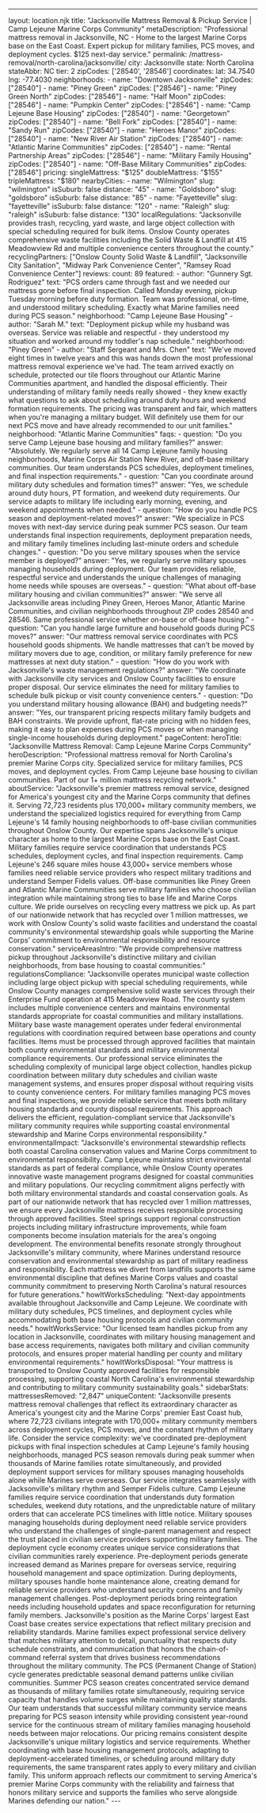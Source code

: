 ---
layout: location.njk
title: "Jacksonville Mattress Removal & Pickup Service | Camp Lejeune Marine Corps Community" metaDescription: "Professional mattress removal in Jacksonville, NC - Home to the largest Marine Corps base on the East Coast. Expert pickup for military families, PCS moves, and deployment cycles. $125 next-day service."
permalink: /mattress-removal/north-carolina/jacksonville/
city: Jacksonville state: North Carolina stateAbbr: NC tier: 2 zipCodes: ['28540', '28546'] coordinates: lat: 34.7540 lng: -77.4030 neighborhoods: - name: "Downtown Jacksonville" zipCodes: ["28540"] - name: "Piney Green" zipCodes: ["28546"] - name: "Piney Green North" zipCodes: ["28546"] - name: "Half Moon" zipCodes: ["28546"] - name: "Pumpkin Center" zipCodes: ["28546"] - name: "Camp Lejeune Base Housing" zipCodes: ["28540"] - name: "Georgetown" zipCodes: ["28540"] - name: "Bell Fork" zipCodes: ["28540"] - name: "Sandy Run" zipCodes: ["28540"] - name: "Heroes Manor" zipCodes: ["28540"] - name: "New River Air Station" zipCodes: ["28540"] - name: "Atlantic Marine Communities" zipCodes: ["28540"] - name: "Rental Partnership Areas" zipCodes: ["28546"] - name: "Military Family Housing" zipCodes: ["28540"] - name: "Off-Base Military Communities" zipCodes: ["28546"] pricing: singleMattress: "$125" doubleMattress: "$155" tripleMattress: "$180" nearbyCities: - name: "Wilmington" slug: "wilmington" isSuburb: false distance: "45" - name: "Goldsboro" slug: "goldsboro" isSuburb: false distance: "85" - name: "Fayetteville" slug: "fayetteville" isSuburb: false distance: "120" - name: "Raleigh" slug: "raleigh" isSuburb: false distance: "130" localRegulations: "Jacksonville provides trash, recycling, yard waste, and large object collection with special scheduling required for bulk items. Onslow County operates comprehensive waste facilities including the Solid Waste & Landfill at 415 Meadowview Rd and multiple convenience centers throughout the county." recyclingPartners: ["Onslow County Solid Waste & Landfill", "Jacksonville City Sanitation", "Midway Park Convenience Center", "Ramsey Road Convenience Center"] reviews: count: 89 featured: - author: "Gunnery Sgt. Rodriguez" text: "PCS orders came through fast and we needed our mattress gone before final inspection. Called Monday evening, pickup Tuesday morning before duty formation. Team was professional, on-time, and understood military scheduling. Exactly what Marine families need during PCS season." neighborhood: "Camp Lejeune Base Housing" - author: "Sarah M." text: "Deployment pickup while my husband was overseas. Service was reliable and respectful - they understood my situation and worked around my toddler's nap schedule." neighborhood: "Piney Green" - author: "Staff Sergeant and Mrs. Chen" text: "We've moved eight times in twelve years and this was hands down the most professional mattress removal experience we've had. The team arrived exactly on schedule, protected our tile floors throughout our Atlantic Marine Communities apartment, and handled the disposal efficiently. Their understanding of military family needs really showed - they knew exactly what questions to ask about scheduling around duty hours and weekend formation requirements. The pricing was transparent and fair, which matters when you're managing a military budget. Will definitely use them for our next PCS move and have already recommended to our unit families." neighborhood: "Atlantic Marine Communities" faqs: - question: "Do you serve Camp Lejeune base housing and military families?" answer: "Absolutely. We regularly serve all 14 Camp Lejeune family housing neighborhoods, Marine Corps Air Station New River, and off-base military communities. Our team understands PCS schedules, deployment timelines, and final inspection requirements." - question: "Can you coordinate around military duty schedules and formation times?" answer: "Yes, we schedule around duty hours, PT formation, and weekend duty requirements. Our service adapts to military life including early morning, evening, and weekend appointments when needed." - question: "How do you handle PCS season and deployment-related moves?" answer: "We specialize in PCS moves with next-day service during peak summer PCS season. Our team understands final inspection requirements, deployment preparation needs, and military family timelines including last-minute orders and schedule changes." - question: "Do you serve military spouses when the service member is deployed?" answer: "Yes, we regularly serve military spouses managing households during deployment. Our team provides reliable, respectful service and understands the unique challenges of managing home needs while spouses are overseas." - question: "What about off-base military housing and civilian communities?" answer: "We serve all Jacksonville areas including Piney Green, Heroes Manor, Atlantic Marine Communities, and civilian neighborhoods throughout ZIP codes 28540 and 28546. Same professional service whether on-base or off-base housing." - question: "Can you handle large furniture and household goods during PCS moves?" answer: "Our mattress removal service coordinates with PCS household goods shipments. We handle mattresses that can't be moved by military movers due to age, condition, or military family preference for new mattresses at next duty station." - question: "How do you work with Jacksonville's waste management regulations?" answer: "We coordinate with Jacksonville city services and Onslow County facilities to ensure proper disposal. Our service eliminates the need for military families to schedule bulk pickup or visit county convenience centers." - question: "Do you understand military housing allowance (BAH) and budgeting needs?" answer: "Yes, our transparent pricing respects military family budgets and BAH constraints. We provide upfront, flat-rate pricing with no hidden fees, making it easy to plan expenses during PCS moves or when managing single-income households during deployment." pageContent: heroTitle: "Jacksonville Mattress Removal: Camp Lejeune Marine Corps Community" heroDescription: "Professional mattress removal for North Carolina's premier Marine Corps city. Specialized service for military families, PCS moves, and deployment cycles. From Camp Lejeune base housing to civilian communities. Part of our 1+ million mattress recycling network." aboutService: "Jacksonville's premier mattress removal service, designed for America's youngest city and the Marine Corps community that defines it. Serving 72,723 residents plus 170,000+ military community members, we understand the specialized logistics required for everything from Camp Lejeune's 14 family housing neighborhoods to off-base civilian communities throughout Onslow County. Our expertise spans Jacksonville's unique character as home to the largest Marine Corps base on the East Coast. Military families require service coordination that understands PCS schedules, deployment cycles, and final inspection requirements. Camp Lejeune's 246 square miles house 43,000+ service members whose families need reliable service providers who respect military traditions and understand Semper Fidelis values. Off-base communities like Piney Green and Atlantic Marine Communities serve military families who choose civilian integration while maintaining strong ties to base life and Marine Corps culture. We pride ourselves on recycling every mattress we pick up. As part of our nationwide network that has recycled over 1 million mattresses, we work with Onslow County's solid waste facilities and understand the coastal community's environmental stewardship goals while supporting the Marine Corps' commitment to environmental responsibility and resource conservation." serviceAreasIntro: "We provide comprehensive mattress pickup throughout Jacksonville's distinctive military and civilian neighborhoods, from base housing to coastal communities:" regulationsCompliance: "Jacksonville operates municipal waste collection including large object pickup with special scheduling requirements, while Onslow County manages comprehensive solid waste services through their Enterprise Fund operation at 415 Meadowview Road. The county system includes multiple convenience centers and maintains environmental standards appropriate for coastal communities and military installations. Military base waste management operates under federal environmental regulations with coordination required between base operations and county facilities. Items must be processed through approved facilities that maintain both county environmental standards and military environmental compliance requirements. Our professional service eliminates the scheduling complexity of municipal large object collection, handles pickup coordination between military duty schedules and civilian waste management systems, and ensures proper disposal without requiring visits to county convenience centers. For military families managing PCS moves and final inspections, we provide reliable service that meets both military housing standards and county disposal requirements. This approach delivers the efficient, regulation-compliant service that Jacksonville's military community requires while supporting coastal environmental stewardship and Marine Corps environmental responsibility." environmentalImpact: "Jacksonville's environmental stewardship reflects both coastal Carolina conservation values and Marine Corps commitment to environmental responsibility. Camp Lejeune maintains strict environmental standards as part of federal compliance, while Onslow County operates innovative waste management programs designed for coastal communities and military populations. Our recycling commitment aligns perfectly with both military environmental standards and coastal conservation goals. As part of our nationwide network that has recycled over 1 million mattresses, we ensure every Jacksonville mattress receives responsible processing through approved facilities. Steel springs support regional construction projects including military infrastructure improvements, while foam components become insulation materials for the area's ongoing development. The environmental benefits resonate strongly throughout Jacksonville's military community, where Marines understand resource conservation and environmental stewardship as part of military readiness and responsibility. Each mattress we divert from landfills supports the same environmental discipline that defines Marine Corps values and coastal community commitment to preserving North Carolina's natural resources for future generations." howItWorksScheduling: "Next-day appointments available throughout Jacksonville and Camp Lejeune. We coordinate with military duty schedules, PCS timelines, and deployment cycles while accommodating both base housing protocols and civilian community needs." howItWorksService: "Our licensed team handles pickup from any location in Jacksonville, coordinates with military housing management and base access requirements, navigates both military and civilian community protocols, and ensures proper material handling per county and military environmental requirements." howItWorksDisposal: "Your mattress is transported to Onslow County approved facilities for responsible processing, supporting coastal North Carolina's environmental stewardship and contributing to military community sustainability goals." sidebarStats: mattressesRemoved: "2,847" uniqueContent: "Jacksonville presents mattress removal challenges that reflect its extraordinary character as America's youngest city and the Marine Corps' premier East Coast hub, where 72,723 civilians integrate with 170,000+ military community members across deployment cycles, PCS moves, and the constant rhythm of military life. Consider the service complexity: we've coordinated pre-deployment pickups with final inspection schedules at Camp Lejeune's family housing neighborhoods, managed PCS season removals during peak summer when thousands of Marine families rotate simultaneously, and provided deployment support services for military spouses managing households alone while Marines serve overseas. Our service integrates seamlessly with Jacksonville's military rhythm and Semper Fidelis culture. Camp Lejeune families require service coordination that understands duty formation schedules, weekend duty rotations, and the unpredictable nature of military orders that can accelerate PCS timelines with little notice. Military spouses managing households during deployment need reliable service providers who understand the challenges of single-parent management and respect the trust placed in civilian service providers supporting military families. The deployment cycle economy creates unique service considerations that civilian communities rarely experience. Pre-deployment periods generate increased demand as Marines prepare for overseas service, requiring household management and space optimization. During deployments, military spouses handle home maintenance alone, creating demand for reliable service providers who understand security concerns and family management challenges. Post-deployment periods bring reintegration needs including household updates and space reconfiguration for returning family members. Jacksonville's position as the Marine Corps' largest East Coast base creates service expectations that reflect military precision and reliability standards. Marine families expect professional service delivery that matches military attention to detail, punctuality that respects duty schedule constraints, and communication that honors the chain-of-command referral system that drives business recommendations throughout the military community. The PCS (Permanent Change of Station) cycle generates predictable seasonal demand patterns unlike civilian communities. Summer PCS season creates concentrated service demand as thousands of military families rotate simultaneously, requiring service capacity that handles volume surges while maintaining quality standards. Our team understands that successful military community service means preparing for PCS season intensity while providing consistent year-round service for the continuous stream of military families managing household needs between major relocations. Our pricing remains consistent despite Jacksonville's unique military logistics and service requirements. Whether coordinating with base housing management protocols, adapting to deployment-accelerated timelines, or scheduling around military duty requirements, the same transparent rates apply to every military and civilian family. This uniform approach reflects our commitment to serving America's premier Marine Corps community with the reliability and fairness that honors military service and supports the families who serve alongside Marines defending our nation." ---